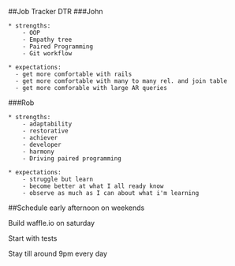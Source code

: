 ##Job Tracker DTR
###John

	* strengths:
		- OOP
		- Empathy tree
		- Paired Programming
		- Git workflow

	* expectations: 
	  - get more comfortable with rails
	  - get more comfortable with many to many rel. and join table
	  - get more comforable with large AR queries
###Rob

	* strengths:
		- adaptability
		- restorative
		- achiever
		- developer
		- harmony
		- Driving paired programming

	* expectations:
		- struggle but learn
		- become better at what I all ready know
		- observe as much as I can about what i'm learning

##Schedule
early afternoon on weekends

Build waffle.io on saturday

Start with tests

Stay till around 9pm every day

	  